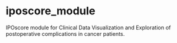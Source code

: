 # iposcore_module
IPOscore module for Clinical Data Visualization and Exploration of postoperative complications in cancer patients.
